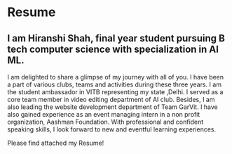 # Resume
## I am Hiranshi Shah, final year student pursuing B tech computer science with specialization in AI ML. 
I am delighted to share a glimpse of my journey with all of you. I have been a part of various clubs, teams and activities during these three years. 
I am the student ambassador in VITB representing my state ,Delhi. I served as a core team member in video editing department of AI club. 
Besides, I am also leading the website development department of Team GarVit. 
I have also gained experience as an event managing intern in a non profit organization, Aashman Foundation. 
With professional and confident speaking skills, I look forward to new and eventful learning experiences.


Please find attached my Resume!
